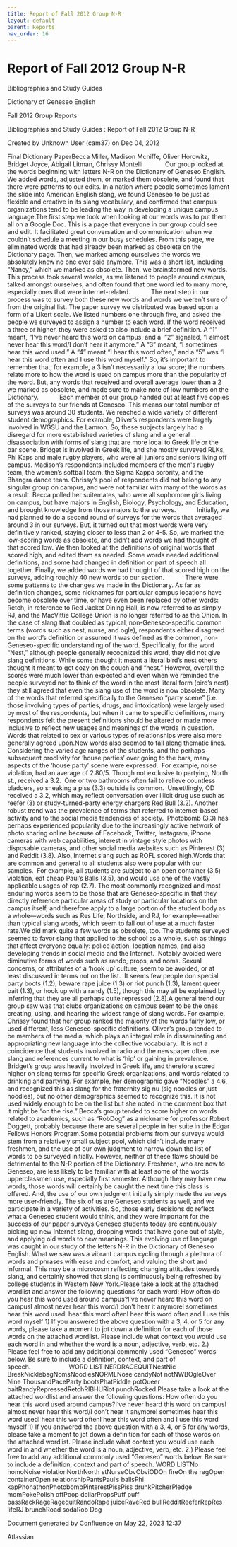 ```yaml
---
title: Report of Fall 2012 Group N-R
layout: default
parent: Reports
nav_order: 16
---
```


# Report of Fall 2012 Group N-R

Bibliographies and Study Guides

Dictionary of Geneseo English

Fall 2012 Group Reports

Bibliographies and Study Guides : Report of Fall 2012 Group N-R

Created by  Unknown User (cam37) on Dec 04, 2012

Final Dictionary PaperBecca Miller, Madison Mcniffe, Oliver Horowitz, Bridget Joyce, Abigail Litman, Chrissy Montelli             Our group looked at the words beginning with letters N-R on the Dictionary of Geneseo English. We added words, adjusted them, or marked them obsolete, and found that there were patterns to our edits. In a nation where people sometimes lament the slide into American English slang, we found Geneseo to be just as flexible and creative in its slang vocabulary, and confirmed that campus organizations tend to be leading the way in developing a unique campus language.The first step we took when looking at our words was to put them all on a Google Doc. This is a page that everyone in our group could see and edit. It facilitated great conversation and communication when we couldn’t schedule a meeting in our busy schedules. From this page, we eliminated words that had already been marked as obsolete on the Dictionary page. Then, we marked among ourselves the words we absolutely knew no one ever said anymore. This was a short list, including “Nancy,” which we marked as obsolete. Then, we brainstormed new words. This process took several weeks, as we listened to people around campus, talked amongst ourselves, and often found that one word led to many more, especially ones that were internet-related.            The next step in our process was to survey both these new words and words we weren’t sure of from the original list. The paper survey we distributed was based upon a form of a Likert scale. We listed numbers one through five, and asked the people we surveyed to assign a number to each word. If the word received a three or higher, they were asked to also include a brief definition. A “1” meant, “I’ve never heard this word on campus, and a  “2” signaled, “I almost never hear this word/I don’t hear it anymore.” A “3” meant, “I sometimes hear this word used.” A “4” meant “I hear this word often,” and a “5” was “I hear this word often and I use this word myself.” So, it’s important to remember that, for example, a 3 isn’t necessarily a low score; the numbers relate more to how the word is used on campus more than the popularity of the word. But, any words that received and overall average lower than a 2 we marked as obsolete, and made sure to make note of low numbers on the Dictionary.            Each member of our group handed out at least five copies of the surveys to our friends at Geneseo. This means our total number of surveys was around 30 students. We reached a wide variety of different student demographics. For example, Oliver’s respondents were largely involved in WGSU and the Lamron. So, these subjects largely had a disregard for more established varieties of slang and a general disassociation with forms of slang that are more local to Greek life or the bar scene. Bridget is involved in Greek life, and she mostly surveyed RLKs, Phi Kaps and male rugby players, who were all juniors and seniors living off campus. Madison’s respondents included members of the men's rugby team, the women’s softball team, the Sigma Kappa sorority, and the Bhangra dance team. Chrissy’s pool of respondents did not belong to any singular group on campus, and were not familiar with many of the words as a result. Becca polled her suitemates, who were all sophomore girls living on campus, but have majors in English, Biology, Psychology, and Education, and brought knowledge from those majors to the surveys.            Initially, we had planned to do a second round of surveys for the words that averaged around 3 in our surveys. But, it turned out that most words were very definitively ranked, staying closer to less than 2 or 4-5. So, we marked the low-scoring words as obsolete, and didn’t add words we had thought of that scored low. We then looked at the definitions of original words that scored high, and edited them as needed. Some words needed additional definitions, and some had changed in definition or part of speech all together. Finally, we added words we had thought of that scored high on the surveys, adding roughly 40 new words to our section.            There were some patterns to the changes we made in the Dictionary. As far as definition changes, some nicknames for particular campus locations have become obsolete over time, or have even been replaced by other words: Retch, in reference to Red Jacket Dining Hall, is now referred to as simply RJ, and the MacVittie College Union is no longer referred to as the Onion. In the case of slang that doubled as typical, non-Geneseo-specific common terms (words such as nest, nurse, and ogle), respondents either disagreed on the word’s definition or assumed it was defined as the common, non-Geneseo-specific understanding of the word. Specifically, for the word “Nest,” although people generally recognized this word, they did not give slang definitions. While some thought it meant a literal bird’s nest others thought it meant to get cozy on the couch and “nest.” However, overall the scores were much lower than expected and even when we reminded the people surveyed not to think of the word in the most literal form (bird’s nest) they still agreed that even the slang use of the word is now obsolete. Many of the words that referred specifically to the Geneseo “party scene” (i.e. those involving types of parties, drugs, and intoxication) were largely used by most of the respondents, but when it came to specific definitions, many respondents felt the present definitions should be altered or made more inclusive to reflect new usages and meanings of the words in question. Words that related to sex or various types of relationships were also more generally agreed upon.New words also seemed to fall along thematic lines. Considering the varied age ranges of the students, and the perhaps subsequent proclivity for ‘house parties’ over going to the bars, many aspects of the ‘house party’ scene were expressed.  For example, noise violation, had an average of 2.80/5. Though not exclusive to partying, North st., received a 3.2.  One or two bathrooms often fail to relieve countless bladders, so sneaking a piss (3.3) outside is common.  Unsettlingly, OD received a 3.2, which may reflect conversation over illicit drug use such as reefer (3) or study-turned-party energy chargers Red Bull (3.2). Another robust trend was the prevalence of terms that referred to internet-based activity and to the social media tendencies of society.  Photobomb (3.3) has perhaps experienced popularity due to the increasingly active network of photo sharing online because of Facebook, Twitter, Instagram, iPhone cameras with web capabilities, interest in vintage style photos with disposable cameras, and other social media websites such as Pinterest (3) and Reddit (3.8). Also, Internet slang such as ROFL scored high.Words that are common and general to all students also were popular with our samples.  For example, all students are subject to an open container (3.5) violation, eat cheap Paul’s Balls (3.5), and would use one of the vastly applicable usages of rep (2.7). The most commonly recognized and most enduring words seem to be those that are Geneseo-specific in that they directly reference particular areas of study or particular locations on the campus itself, and therefore apply to a large portion of the student body as a whole—words such as Res Life, Northside, and RJ, for example—rather than typical slang words, which seem to fall out of use at a much faster rate.We did mark quite a few words as obsolete, too. The students surveyed seemed to favor slang that applied to the school as a whole, such as things that affect everyone equally: police action, location names, and also developing trends in social media and the Internet.  Notably avoided were diminutive forms of words such as rando, props, and noms. Sexual concerns, or attributes of a ‘hook up’ culture, seem to be avoided, or at least discussed in terms not on the list.  It seems few people don special party boots (1.2), beware rape juice (1.3) or riot punch (1.3), lament queer bait (1.3), or hook up with a randy (1.5), though this may all be explained by inferring that they are all perhaps quite repressed (2.8).A general trend our group saw was that clubs organizations on campus seem to be the ones creating, using, and hearing the widest range of slang words. For example, Chrissy found that her group ranked the majority of the words fairly low, or used different, less Geneseo-specific definitions. Oliver’s group tended to be members of the media, which plays an integral role in disseminating and appropriating new language into the collective vocabulary.  It is not a coincidence that students involved in radio and the newspaper often use slang and references current to what is ‘hip’ or gaining in prevalence. Bridget’s group was heavily involved in Greek life, and therefore scored higher on slang terms for specific Greek organizations, and words related to drinking and partying. For example, her demographic gave “Noodles” a 4.6, and recognized this as slang for the fraternity sig nu (sig noodles or just noodles), but no other demographics seemed to recognize this. It is not used widely enough to be on the list but she noted in the comment box that it might be “on the rise.” Becca’s group tended to score higher on words related to academics, such as “RobDog” as a nickname for professor Robert Doggett, probably because there are several people in her suite in the Edgar Fellows Honors Program.Some potential problems from our surveys would stem from a relatively small subject pool, which didn’t include many freshmen, and the use of our own judgment to narrow down the list of words to be surveyed initially. However, neither of these flaws should be detrimental to the N-R portion of the Dictionary. Freshmen, who are new to Geneseo, are less likely to be familiar with at least some of the words upperclassmen use, especially first semester. Although they may have new words, those words will certainly be caught the next time this class is offered. And, the use of our own judgment initially simply made the surveys more user-friendly. The six of us are Geneseo students as well, and we participate in a variety of activities. So, those early decisions do reflect what a Geneseo student would think, and they were important for the success of our paper surveys.Geneseo students today are continuously picking up new Internet slang, dropping words that have gone out of style, and applying old words to new meanings. This evolving use of language was caught in our study of the letters N-R in the Dictionary of Geneseo English. What we saw was a vibrant campus cycling through a plethora of words and phrases with ease and comfort, and valuing the short and informal. This may be a microcosm reflecting changing attitudes towards slang, and certainly showed that slang is continuously being refreshed by college students in Western New York.Please take a look at the attached wordlist and answer the following questions for each word: How often do you hear this word used around campus?I’ve never heard this word on campusI almost never hear this word/I don’t hear it anymoreI sometimes hear this word usedI hear this word oftenI hear this word often and I use this word myself 1) If you answered the above question with a 3, 4, or 5 for any words, please take a moment to jot down a definition for each of those words on the attached wordlist. Please include what context you would use each word in and whether the word is a noun, adjective, verb, etc. 2.) Please feel free to add any additional commonly used “Geneseo” words below. Be sure to include a definition, context, and part of speech.                      WORD LIST NERDRAGEQUITNestNic BreakNicklebagNomsNoodlesNORMLNose candyNot notNWBOgleOver Nine ThousandPaceParty bootsPhatPiddle potQueer baitRandyRepressedRetchRIBHURiot punchRocked Please take a look at the attached wordlist and answer the following questions: How often do you hear this word used around campus?I’ve never heard this word on campusI almost never hear this word/I don’t hear it anymoreI sometimes hear this word usedI hear this word oftenI hear this word often and I use this word myself 1) If you answered the above question with a 3, 4, or 5 for any words, please take a moment to jot down a definition for each of those words on the attached wordlist. Please include what context you would use each word in and whether the word is a noun, adjective, verb, etc. 2.) Please feel free to add any additional commonly used “Geneseo” words below. Be sure to include a definition, context and part of speech. WORD LISTNo homoNoise violationNorthNorth stNurseObvObviODOn fireOn the regOpen containerOpen relationshipPantsPaul’s ballsPhi kapPhonathonPhotobombPinterestPissPiss drunkPitcherPledge momPokePolish offPoop dollarPropsPuff puff passRackRageRagequitRandoRape juiceRaveRed bullRedditReeferRepRes lifeRJ brunchRoad sodaRob Dog  

Document generated by Confluence on May 22, 2023 12:37

Atlassian
